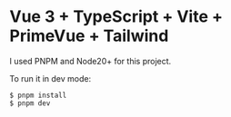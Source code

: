 # Vue 3 + TypeScript + Vite + PrimeVue + Tailwind

I used PNPM and Node20+ for this project.

To run it in dev mode:

```shell
$ pnpm install
$ pnpm dev
```
